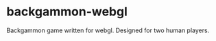backgammon-webgl
================

Backgammon game written for webgl. Designed for two human players.

